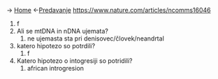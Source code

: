 → [Home](Uvod)
←[Predavanje](Drugo_Predavanje)
https://www.nature.com/articles/ncomms16046
1. f
2. Ali se mtDNA in nDNA ujemata?
	1. ne ujemasta sta pri denisovec/človek/neandrtal
3. katero hipotezo so potrdili?
	1. f
4. Katero hipotezo o intogresiji so potridili?
	1. african introgresion